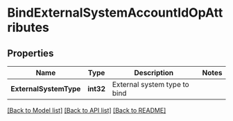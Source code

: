 # BindExternalSystemAccountIdOpAttributes

## Properties
Name | Type | Description | Notes
------------ | ------------- | ------------- | -------------
**ExternalSystemType** | **int32** | External system type to bind | 

[[Back to Model list]](../README.md#documentation-for-models) [[Back to API list]](../README.md#documentation-for-api-endpoints) [[Back to README]](../README.md)


